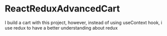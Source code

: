 # ReactReduxAdvancedCart
 I build a cart with this project, however, instead of using useContext hook, i use redux to have a better understanding about redux
